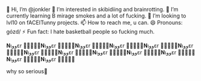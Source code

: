👋 Hi, I’m @jonkler
👀 I’m interested in skibidiing and brainrotting.
🌱 I’m currently learning B mirage smokes and a lot of fucking.
💞️ I’m looking to lvl10 on fACEITunny projects.
📫 How to reach me, u can.
😄 Pronouns: gózd/
⚡ Fun fact: I hate basketball people so fucking much.

𝐍ιووεr 🙆🏾👨🏿‍🦱𝐍ιووεr 🙆🏾👨🏿‍🦱𝐍ιووεr 🙆🏾👨🏿‍🦱𝐍ιووεr 🙆🏾👨🏿‍🦱𝐍ιووεr 🙆🏾👨🏿‍🦱𝐍ιووεr 🙆🏾👨🏿‍🦱𝐍ιووεr 🙆🏾👨🏿‍🦱𝐍ιووεr 🙆🏾👨🏿‍🦱𝐍ιووεr 🙆🏾👨🏿‍🦱𝐍ιووεr 🙆🏾👨🏿‍🦱𝐍ιووεr 🙆🏾👨🏿‍🦱𝐍ιووεr 🙆🏾👨🏿‍🦱𝐍ιووεr 🙆🏾👨🏿‍🦱

why so serious🤡
